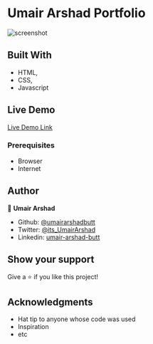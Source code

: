 # Umair Arshad Portfolio

![screenshot](img/portfolio.png)

## Built With

- HTML,
- CSS,
- Javascript

## Live Demo

[Live Demo Link](http://umairarshadbutt.github.io/)


### Prerequisites

- Browser
- Internet


## Author

👤 **Umair Arshad**

- Github: [@umairarshadbutt](https://github.com/umairarshadbutt)
- Twitter: [@its_UmairArshad](https://twitter.com/its_UmairArshad)
- Linkedin: [umair-arshad-butt](https://www.linkedin.com/in/umair-arshad-butt/)



## Show your support

Give a ⭐️ if you like this project!

## Acknowledgments

- Hat tip to anyone whose code was used
- Inspiration
- etc
